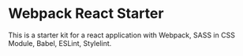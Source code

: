 # Webpack React Starter

This is a starter kit for a react application with Webpack, SASS in CSS Module, Babel, ESLint, Stylelint.
